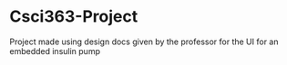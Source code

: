 # Csci363-Project

Project made using design docs given by the professor for the UI for an embedded insulin pump 
